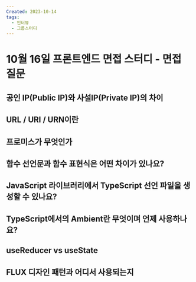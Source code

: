 ```yaml
---
Created: 2023-10-14
tags:
  - 인터뷰
  - 그룹스터디
---
```

# 10월 16일 프론트엔드 면접 스터디 - 면접 질문
## 공인 IP(Public IP)와 사설IP(Private IP)의 차이

## URL / URI / URN이란

## 프로미스가 무엇인가

## 함수 선언문과 함수 표현식은 어떤 차이가 있나요?

## JavaScript 라이브러리에서 TypeScript 선언 파일을 생성할 수 있나요?

## TypeScript에서의 Ambient란 무엇이며 언제 사용하나요?

## useReducer vs useState

## FLUX 디자인 패턴과 어디서 사용되는지

